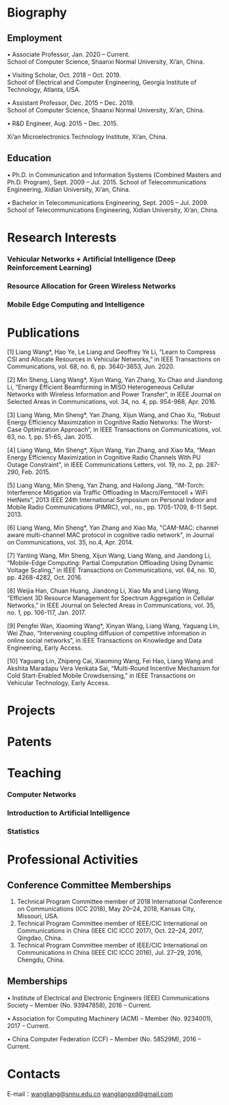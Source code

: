 # Biography
## Employment
• Associate Professor, Jan. 2020 – Current.  
School of Computer Science, Shaanxi Normal University, Xi’an, China.

• Visiting Scholar, Oct. 2018 – Oct. 2019.  
School of Electrical and Computer Engineering, Georgia Institute of Technology, Atlanta, USA.

• Assistant Professor, Dec. 2015 – Dec. 2019.  
School of Computer Science, Shaanxi Normal University, Xi’an, China.

• R&D Engineer, Aug. 2015 – Dec. 2015.  

Xi’an Microelectronics Technology Institute, Xi’an, China.

## Education
• Ph.D. in Communication and Information Systems (Combined Masters and Ph.D. Program), Sept. 2009 – Jul. 2015.
School of Telecommunications Engineering, Xidian University, Xi’an, China.

• Bachelor in Telecommunications Engineering, Sept. 2005 – Jul. 2009.
School of Telecommunications Engineering, Xidian University, Xi’an, China.

# Research Interests 
### Vehicular Networks + Artificial Intelligence (Deep Reinforcement Learning)
### Resource Allocation for Green Wireless Networks
### Mobile Edge Computing and Intelligence


# Publications
[1] Liang Wang*, Hao Ye, Le Liang and Geoffrey Ye Li, “Learn to Compress CSI and Allocate Resources in Vehicular Networks,” in IEEE Transactions on Communications, vol. 68, no. 6, pp. 3640-3653, Jun. 2020.

[2] Min Sheng, Liang Wang*, Xijun Wang, Yan Zhang, Xu Chao and Jiandong Li, “Energy Efficient Beamforming in MISO Heterogeneous Cellular Networks with Wireless Information and Power Transfer”, in IEEE Journal on Selected Areas in Communications, vol. 34, no. 4, pp. 954-968, Apr. 2016.

[3] Liang Wang, Min Sheng*, Yan Zhang, Xijun Wang, and Chao Xu, “Robust Energy Efficiency Maximization in Cognitive Radio Networks: The Worst-Case Optimization Approach”, in IEEE Transactions on Communications, vol. 63, no. 1, pp. 51-65, Jan. 2015.

[4] Liang Wang, Min Sheng*, Xijun Wang, Yan Zhang, and Xiao Ma, “Mean Energy Efficiency Maximization in Cognitive Radio Channels With PU Outage Constraint”, in IEEE Communications Letters, vol. 19, no. 2, pp. 287-290, Feb. 2015.

[5] Liang Wang, Min Sheng, Yan Zhang, and Hailong Jiang, “IM-Torch: Interference Mitigation via Traffic Offloading in Macro/Femtocell + WiFi HetNets”, 2013 IEEE 24th International Symposium on Personal Indoor and Mobile Radio Communications (PIMRC), vol., no., pp. 1705-1709, 8-11 Sept. 2013.

[6] Liang Wang, Min Sheng*, Yan Zhang and Xiao Ma, "CAM-MAC: channel aware multi-channel MAC protocol in cognitive radio network", in Journal on Communications, vol. 35, no.4, Apr. 2014.

[7] Yanting Wang, Min Sheng, Xijun Wang, Liang Wang, and Jiandong Li, “Mobile-Edge Computing: Partial Computation Offloading Using Dynamic Voltage Scaling,” in IEEE Transactions on Communications, vol. 64, no. 10, pp. 4268-4282, Oct. 2016.

[8] Weijia Han, Chuan Huang, Jiandong Li, Xiao Ma and Liang Wang, “Efficient 3D Resource Management for Spectrum Aggregation in Cellular Networks,” in IEEE Journal on Selected Areas in Communications, vol. 35, no. 1, pp. 106-117, Jan. 2017.

[9] Pengfei Wan, Xiaoming Wang*, Xinyan Wang, Liang Wang, Yaguang Lin, Wei Zhao, “Intervening coupling diffusion of competitive information in online social networks”, in IEEE Transactions on Knowledge and Data Engineering, Early Access.

[10] Yaguang Lin, Zhipeng Cai, Xiaoming Wang, Fei Hao, Liang Wang and Akshita Maradapu Vera Venkata Sai, “Multi-Round Incentive Mechanism for Cold Start-Enabled Mobile Crowdsensing,” in IEEE Transactions on Vehicular Technology, Early Access.

# Projects

# Patents


# Teaching 

### Computer Networks 
### Introduction to Artificial Intelligence
### Statistics 


# Professional Activities
## Conference Committee Memberships
1. Technical Program Committee member of 2018 International Conference on Communications
(ICC 2018), May 20–24, 2018, Kansas City, Missouri, USA.
2. Technical Program Committee member of IEEE/CIC International on Communications in
China (IEEE CIC ICCC 2017), Oct. 22–24, 2017, Qingdao, China.
3. Technical Program Committee member of IEEE/CIC International on Communications in
China (IEEE CIC ICCC 2016), Jul. 27–29, 2016, Chengdu, China.
## Memberships
• Institute of Electrical and Electronic Engineers (IEEE) Communications Society
– Member (No. 93947858), 2016 – Current.

• Association for Computing Machinery (ACM)
– Member (No. 9234001), 2017 – Current.

• China Computer Federation (CCF)
– Member (No. 58529M), 2016 – Current.

# Contacts
E-mail：wangliang@snnu.edu.cn
        wangliangxd@gmail.com
        

